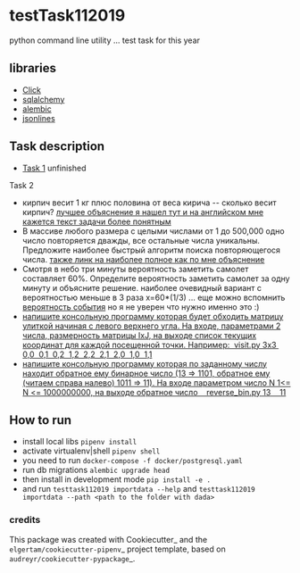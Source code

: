 
# testTask112019

python  command line utility ... test task for this year

## libraries

* [Click](https://click.palletsprojects.com/en/7.x/)
* [sqlalchemy](https://towardsdatascience.com/sqlalchemy-python-tutorial-79a577141a91)
* [alembic](https://alembic.sqlalchemy.org/)
* [jsonlines](https://jsonlines.readthedocs.io/en/latest/)

## Task description

* [Task 1](https://docs.google.com/document/d/1FwndaKyc3Ua8z0tJTnv34nf3Ass4VigaemGeGNDXkGA/edit?usp=sharing) unfinished

Task 2

*  кирпич весит 1 кг плюс половина от веса кирича -- сколько весит кирпич?
        [лучшее объяснение я нашел тут и на английском мне кажется текст задачи более понятным](http://jwilson.coe.uga.edu/EMT668/EMT668.Student.Folders/SeitzBrian/EMT669/brick.problem/halfbrick.html)
*  В массиве любого размера с целыми числами от 1 до 500,000 одно число повторяется дважды, все остальные числа уникальны. Предложите наиболее быстрый алгоритм поиска повторяющегося числа.
        [также линк на наиболее полное как по мне объяснение](https://habr.com/ru/post/167177/)
*  Смотря в небо три минуты вероятность заметить самолет составляет 60%. Определите вероятность заметить самолет за одну минуту и объясните решение.
        наиболее очевидный вариант с вероятностью меньше в 3 раза x=60*(1/3)  ... еще можно вспомнить [вероятность события](https://ru.wikipedia.org/wiki/%D0%92%D0%B5%D1%80%D0%BE%D1%8F%D1%82%D0%BD%D0%BE%D1%81%D1%82%D1%8C) но я не уверен что нужно именно это :)
* [напишите консольную программу которая будет обходить матрицу улиткой начиная с левого верхнего угла. На входе, параметрами 2 числа, размерность матрицы IxJ, на выходе список текущих координат для каждой посещенной точки. Например:  visit.py 3x3  0,0  0,1  0,2  1,2  2,2  2,1  2,0  1,0  1,1](./testtask112019/task2.py)
* [напишите консольную программу которая по заданному числу находит обратное ему бинарное число (13 => 1101, обратное ему (читаем справа налево) 1011 => 11). На входе параметром число N 1<= N <= 1000000000, на выходе обратное число    reverse_bin.py 13    11](./testtask112019/task2.py)

## How to run

* install local libs `pipenv install`
* activate virtualenv|shell `pipenv shell`
* you need to run `docker-compose -f docker/postgresql.yaml`
* run db migrations `alembic upgrade head`
* then install in development mode `pip install -e .`
* and run `testtask112019 importdata --help` and `testtask112019 importdata --path <path to the folder with dada>`


### credits

This package was created with Cookiecutter_ and the `elgertam/cookiecutter-pipenv`_ project template, based on `audreyr/cookiecutter-pypackage`_.
